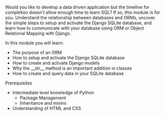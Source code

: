 Would you like to develop a data driven application but the timeline for completion doesn't allow enough time to learn SQL? If so, this module is for you. Understand the relationship between databases and ORMs, uncover the simple steps to setup and activate the Django SQLite database, and learn how to communicate with your database using ORM or Object Relational Mapping with Django. 

In this module you will learn:

- The purpose of an ORM
- How to setup and activate the Django SQLite database
- How to create and activate Django models
- Why the \_\_str__ method is an important addition in classes
- How to create and query data in your SQLite database

Prerequisites
- Intermediate level knowledge of Python
  - Package Management
  - Inheritance and mixins
- Understanding of HTML and CSS
